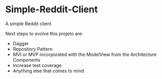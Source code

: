 # Simple-Reddit-Client
A simple Reddit client

Next steps to evolve this projeto are:
* Dagger
* Repository Pattern
* MVI or MVP incorporated with the ModelView from the Architecture Components
* Increase test coverage
* Anything else that comes to mind
